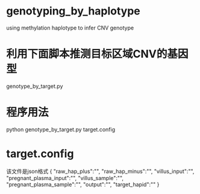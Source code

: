 # genotyping_by_haplotype
using methylation haplotype to infer CNV genotype

# 利用下面脚本推测目标区域CNV的基因型
genotype_by_target.py

# 程序用法
python genotype_by_target.py target.config

# target.config
该文件是json格式
{
"raw_hap_plus":"",
"raw_hap_minus":"",
"villus_input":"",
"pregnant_plasma_input":"",
"villus_sample":"",
"pregnant_plasma_sample":"",
"output":"",
"target_hapid":""
}
